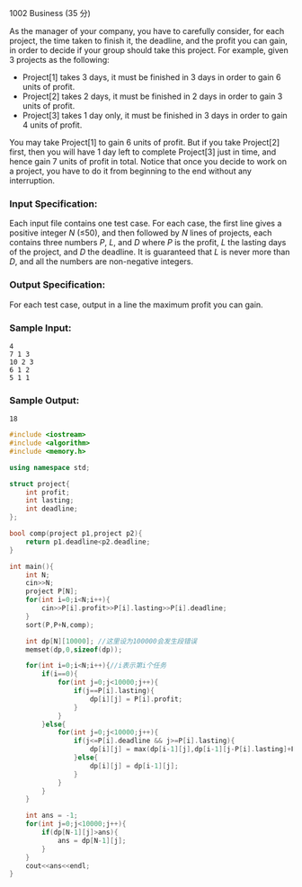1002 Business (35 分)

As the manager of your company, you have to carefully consider, for each project, the time taken to finish it, the deadline, and the profit you can gain, in order to decide if your group should take this project. For example, given 3 projects as the following:

- Project[1] takes 3 days, it must be finished in 3 days in order to gain 6 units of profit.
- Project[2] takes 2 days, it must be finished in 2 days in order to gain 3 units of profit.
- Project[3] takes 1 day only, it must be finished in 3 days in order to gain 4 units of profit.

You may take Project[1] to gain 6 units of profit. But if you take Project[2] first, then you will have 1 day left to complete Project[3] just in time, and hence gain 7 units of profit in total. Notice that once you decide to work on a project, you have to do it from beginning to the end without any interruption.

### Input Specification:

Each input file contains one test case. For each case, the first line gives a positive integer *N* (≤50), and then followed by *N* lines of projects, each contains three numbers *P*, *L*, and *D* where *P* is the profit, *L* the lasting days of the project, and *D* the deadline. It is guaranteed that *L* is never more than *D*, and all the numbers are non-negative integers.

### Output Specification:

For each test case, output in a line the maximum profit you can gain.

### Sample Input:

```in
4
7 1 3
10 2 3
6 1 2
5 1 1
```

### Sample Output:

```out
18
```

```c++
#include <iostream>
#include <algorithm>
#include <memory.h>

using namespace std;

struct project{
    int profit;
    int lasting;
    int deadline;
};

bool comp(project p1,project p2){
    return p1.deadline<p2.deadline;
}

int main(){
    int N;
    cin>>N;
    project P[N];
    for(int i=0;i<N;i++){
        cin>>P[i].profit>>P[i].lasting>>P[i].deadline;
    }
    sort(P,P+N,comp);

    int dp[N][10000]; //这里设为100000会发生段错误
    memset(dp,0,sizeof(dp));

    for(int i=0;i<N;i++){//i表示第i个任务
        if(i==0){
            for(int j=0;j<10000;j++){
                if(j==P[i].lasting){
                    dp[i][j] = P[i].profit;
                }
            }
        }else{
            for(int j=0;j<10000;j++){
                if(j<=P[i].deadline && j>=P[i].lasting){
                    dp[i][j] = max(dp[i-1][j],dp[i-1][j-P[i].lasting]+P[i].profit);
                }else{
                    dp[i][j] = dp[i-1][j];
                }
            }
        }
    }

    int ans = -1;
    for(int j=0;j<10000;j++){
        if(dp[N-1][j]>ans){
            ans = dp[N-1][j];
        }
    }
    cout<<ans<<endl;
}
```

